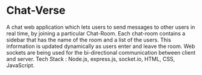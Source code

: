# Chat-Verse
A chat web application which lets users to send messages to other users in real time, by joining a particular Chat-Room. Each chat-room contains a sidebar that has the name of the room and a list of the users. This information is updated dynamically as users enter and leave the room. Web sockets are being used for the bi-directional communication between client and server. Tech Stack : Node.js, express.js, socket.io, HTML, CSS, JavaScript.
